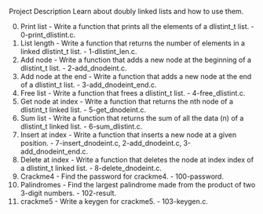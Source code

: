 Project Description
Learn about doubly linked lists and how to use them.

0. Print list - Write a function that prints all the elements of a dlistint_t list. - 0-print_dlistint.c.
1. List length - Write a function that returns the number of elements in a linked dlistint_t list. - 1-dlistint_len.c.
2. Add node - Write a function that adds a new node at the beginning of a dlistint_t list. - 2-add_dnodeint.c.
3. Add node at the end - Write a function that adds a new node at the end of a dlistint_t list. - 3-add_dnodeint_end.c.
4. Free list - Write a function that frees a dlistint_t list. - 4-free_dlistint.c.
5. Get node at index - Write a function that returns the nth node of a dlistint_t linked list. - 5-get_dnodeint.c.
6. Sum list - Write a function that returns the sum of all the data (n) of a dlistint_t linked list. - 6-sum_dlistint.c.
7. Insert at index - Write a function that inserts a new node at a given position. - 7-insert_dnodeint.c, 2-add_dnodeint.c, 3-add_dnodeint_end.c.
8. Delete at index - Write a function that deletes the node at index index of a dlistint_t linked list. - 8-delete_dnodeint.c.
9. Crackme4 - Find the password for crackme4. - 100-password.
10. Palindromes - Find the largest palindrome made from the product of two 3-digit numbers. - 102-result.
11. crackme5 - Write a keygen for crackme5. - 103-keygen.c.
